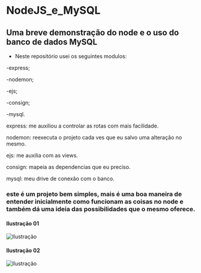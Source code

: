 # NodeJS_e_MySQL
## Uma breve demonstração do node e o uso do banco de dados MySQL

- Neste repositório usei os seguintes modulos:

-express;

-nodemon;

-ejs;

-consign;

-mysql.


express: me auxiliou a controlar as rotas com mais facilidade.

nodemon: reexecuta o projeto cada ves que eu salvo uma alteração no mesmo.

ejs: me auxilia com as views.

consign: mapeia as dependencias que eu preciso.

mysql: meu drive de conexão com o banco.


### este é um projeto bem simples, mais é uma boa maneira de entender inicialmente como funcionam as coisas no node e também dá uma ideia das possibilidades que o mesmo oferece.

#### Ilustração 01
![Ilustração](https://image.ibb.co/ka4kHy/ilustracao01.png)

#### Ilustração 02
![Ilustração](https://image.ibb.co/hzCuAJ/ilustracao02.png)


